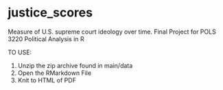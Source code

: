# justice_scores
Measure of U.S. supreme court ideology over time. Final Project for POLS 3220 Political Analysis in R

TO USE: 
1. Unzip the zip archive found in main/data
2. Open the RMarkdown File
3. Knit to HTML of PDF
